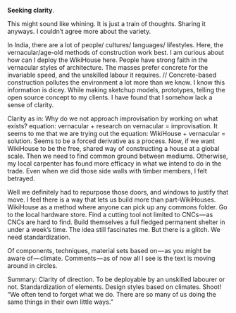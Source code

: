 **Seeking clarity**.

This might sound like whining. It is just a train of thoughts. Sharing it anyways. I couldn’t agree more about the variety.

In India, there are a lot of people/ cultures/ languages/ lifestyles. Here, the vernacular/age-old methods of construction work best. I am curious about how can I deploy the WikiHouse here. People have strong faith in the vernacular styles of architecture. The masses prefer concrete for the invariable speed, and the unskilled labour it requires. // Concrete-based construction pollutes the environment a lot more than we know. I know this information is dicey. While making sketchup models, prototypes, telling the open source concept to my clients. I have found that I somehow lack a sense of clarity.

Clarity as in: Why do we not approach improvisation by working on what exists? equation: vernacular + research on vernacular = improvisation. It seems to me that we are trying out the equation: WikiHouse + vernacular = solution. Seems to be a forced derivative as a process. Now, if we want WikiHouse to be the free, shared way of constructing a house at a global scale. Then we need to find common ground between mediums. Otherwise, my local carpenter has found more efficacy in what we intend to do in the trade. Even when we did those side walls with timber members, I felt betrayed.

Well we definitely had to repurpose those doors, and windows to justify that move. I feel there is a way that lets us build more than part-WikiHouses. WikiHouse as a method where anyone can pick up any commons folder. Go to the local hardware store. Find a cutting tool not limited to CNCs — as CNCs are hard to find. Build themselves a full fledged permanent shelter in under a week’s time. The idea still fascinates me. But there is a glitch. We need standardization.

Of components, techniques, material sets based on — as you might be aware of — climate. Comments — as of now all I see is the text is moving around in circles.

Summary: Clarity of direction. To be deployable by an unskilled labourer or not. Standardization of elements. Design styles based on climates. Shoot! “We often tend to forget what we do. There are so many of us doing the same things in their own little ways.”

